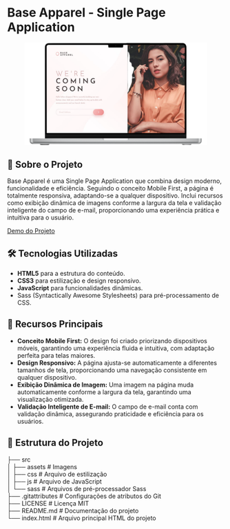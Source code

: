 # Base Apparel - Single Page Application

<figure>
    <img src="src/assets/images/base-apparel.png">
</figure>

## 📝 **Sobre o Projeto**


<p>
    Base Apparel é uma Single Page Application que combina design moderno, funcionalidade e eficiência. Seguindo o conceito Mobile First, a página é totalmente responsiva, adaptando-se a qualquer dispositivo. Inclui recursos como exibição dinâmica de imagens conforme a largura da tela e validação inteligente do campo de e-mail, proporcionando uma experiência prática e intuitiva para o usuário.
</p>

[Demo do Projeto](https://base-apparel-walacedev.netlify.app/) 

## 🛠️ **Tecnologias Utilizadas**

- **HTML5** para a estrutura do conteúdo.
- **CSS3** para estilização e design responsivo.
- **JavaScript** para funcionalidades dinâmicas.
- Sass (Syntactically Awesome Stylesheets) para pré-processamento de CSS.

## 🚀 **Recursos Principais**
- **Conceito Mobile First:** O design foi criado priorizando dispositivos móveis, garantindo uma experiência fluida e intuitiva, com adaptação perfeita para telas maiores.
- **Design Responsivo:** A página ajusta-se automaticamente a diferentes tamanhos de tela, proporcionando uma navegação consistente em qualquer dispositivo.
- **Exibição Dinâmica de Imagem:** Uma imagem na página muda automaticamente conforme a largura da tela, garantindo uma visualização otimizada.
- **Validação Inteligente de E-mail:** O campo de e-mail conta com validação dinâmica, assegurando praticidade e eficiência para os usuários.

 

## 📂 **Estrutura do Projeto**

├── src<br>
│   ├── assets          # Imagens<br>
│   ├── css             # Arquivo de estilização<br>
│   ├── js              # Arquivo de JavaScript<br>
│   └── sass            # Arquivos de pré-processador Sass<br>
├── .gitattributes      # Configurações de atributos do Git<br>
├── LICENSE             # Licença MIT<br>
├── README.md           # Documentação do projeto<br>
└── index.html          # Arquivo principal HTML do projeto

